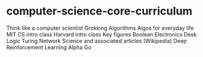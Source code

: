 # computer-science-core-curriculum

Think like a computer scientist
Grokking Algorithms
Algos for everyday life
MIT CS intro class
Harvard intro class
Key figures
Boolean
Electronics
Desk Logic
Turing
Network Science and associated articles (Wikipedia)
Deep Reinforcement Learning
  Alpha Go
